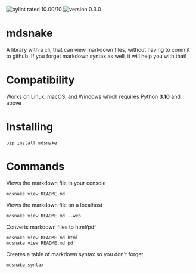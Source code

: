 ![pylint rated 10.00/10](https://img.shields.io/badge/pylint-10.00-green)
![version 0.3.0](https://img.shields.io/badge/version-v0.3.0-green)

# mdsnake

A library with a cli, that can view markdown files, without having to commit to github. If you forget markdown syntax as well, it will help you with that!

# Compatibility

Works on Linux, macOS, and Windows which requires Python **3.10** and above

# Installing

```
pip install mdsnake
```

# Commands

Views the markdown file in your console

```
mdsnake view README.md
```

Views the markdown file on a localhost

```
mdsnake view README.md --web
```

Converts markdown files to html/pdf

```
mdsnake view README.md html
mdsnake view README.md pdf
```

Creates a table of markdown syntax so you don't forget

```
mdsnake syntax
```